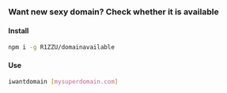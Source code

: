 ### Want new sexy domain? Check whether it is available

#### Install
```sh
npm i -g R1ZZU/domainavailable
```

#### Use
```sh
iwantdomain [mysuperdomain.com]
```
